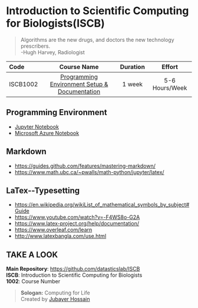 # Introduction to Scientific Computing for Biologists(ISCB)

> Algorithms are the new drugs, and doctors the new technology prescribers. <br>
 -Hugh Harvey, Radiologist

Code | Course Name | Duration | Effort
:-- | :--: | :--: | :--:
ISCB1002 | [Programming Environment Setup & Documentation](https://github.com/datasticslab/ISCB1002) | 1 week | 5-6 Hours/Week


## Programming Environment 
- [Jupyter Notebook](https://jupyter.org/)
- [Microsoft Azure Notebook](https://notebooks.azure.com/)

## Markdown
- https://guides.github.com/features/mastering-markdown/
- https://www.math.ubc.ca/~pwalls/math-python/jupyter/latex/

## LaTex--Typesetting
- https://en.wikipedia.org/wikiList_of_mathematical_symbols_by_subject#Guide
- https://www.youtube.com/watch?v=-F4WS8o-G2A
- https://www.latex-project.org/help/documentation/
- https://www.overleaf.com/learn
- http://www.latexbangla.com/use.html

## TAKE A LOOK
**Main Repository**: https://github.com/datasticslab/ISCB <br>
**ISCB**: Introduction to Scientific Computing for Biologists <br>
**1002**: Course Number
> **Sologan:** Computing for Life <br>
Created by [Jubayer Hossain](https://github.com/jubayer-hossain)
